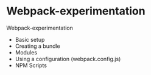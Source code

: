 # Webpack-experimentation
Webpack-experimentation

- Basic setup
- Creating a bundle
- Modules
- Using a configuration (webpack.config.js)
- NPM Scripts
